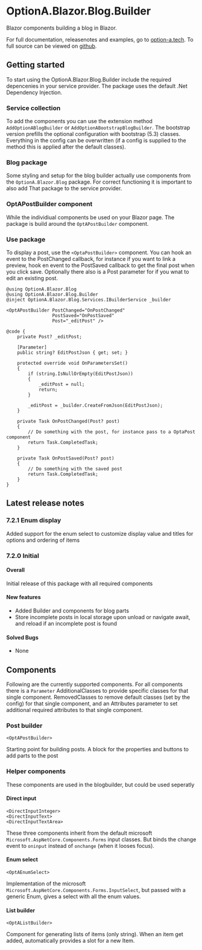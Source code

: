 # OptionA.Blazor.Blog.Builder
Blazor components building a blog in Blazor.

For full documentation, releasenotes and examples, go to [option-a.tech](https://www.option-a.tech/documentation/blazor/blogbuilder). To full source can be viewed on [github](https://github.com/evdboom/OptionA.Blazor).

## Getting started
To start using the OptionA.Blazor.Blog.Builder include the required depencenies in your service provider. The package uses the default .Net Dependency Injection.

### Service collection
To add the components you can use the extension method `AddOptionABlogBuilder` or `AddOptionABootstrapBlogBuilder`. The bootstrap version prefills the optional configuration with bootstrap (5.3) classes. Everything in the config can be overwritten (if a config is supplied to the method this is applied after the default classes).

### Blog package
Some styling and setup for the blog builder actually use components from the `OptionA.Blazor.Blog` package. For correct functioning it is important to also add That package to the service provider.

### OptAPostBuilder component
While the individiual components be used on your Blazor page. The package is build around the `OptAPostBuilder` component. 

### Use package
To display a post, use the `<OptaPostBuilder>` component. You can hook an event to the PostChanged callback, for instance if you want to link a preview, hook en event to the PostSaved callback to get the final post when you click save. Optionally there also is a Post parameter for if you wnat to edit an existing post.
```
@using OptionA.Blazor.Blog
@using OptionA.Blazor.Blog.Builder
@inject OptionA.Blazor.Blog.Services.IBuilderService _builder

<OptAPostBuilder PostChanged="OnPostChanged" 
                 PostSaved="OnPostSaved"
                 Post="_editPost" />

@code {
    private Post? _editPost;

    [Parameter]
    public string? EditPostJson { get; set; }

    protected override void OnParametersSet()
    {
        if (string.IsNullOrEmpty(EditPostJson))
        {
            _editPost = null;
            return;
        }

        _editPost = _builder.CreateFromJson(EditPostJson);
    }

    private Task OnPostChanged(Post? post)
    {
        // Do something with the post, for instance pass to a OptaPost component
        return Task.CompletedTask;
    }

    private Task OnPostSaved(Post? post)
    {
        // Do something with the saved post
        return Task.CompletedTask;
    }
}
```

## Latest release notes
### 7.2.1 Enum display
Added support for the enum select to customize display value and titles for options and ordering of items

### 7.2.0 Initial
#### Overall
Initial release of this package with all required components

#### New features
- Added Builder and components for blog parts
- Store incomplete posts in local storage upon unload or navigate await, and reload if an incomplete post is found 
#### Solved Bugs
- None

## Components
Following are the currently supported components. For all components there is a `Parameter` AdditionalClasses to provide specific classes for that single component. RemovedClasses to remove default classes (set by the config) for that single component, and an Attributes parameter to set additional required attributes to that single component.

### Post builder
```
<OptAPostBuilder>
```
Starting point for building posts. A block for the properties and buttons to add parts to the post

### Helper components
These components are used in the blogbuilder, but could be used seperatly

#### Direct input
```
<DirectInputInteger>
<DirectInputText>
<DirectInputTextArea>
```
These three components inherit from the default microsoft `Microsoft.AspNetCore.Components.Forms` input classes. But binds the change event to `oninput` instead of `onchange` (when it looses focus).

#### Enum select
```
<OptAEnumSelect>
```
Implementation of the microsoft `Microsoft.AspNetCore.Components.Forms.InputSelect`, but passed with a generic Enum, gives a select with all the enum values.

#### List builder
```
<OptAListBuilder>
```
Component for generating lists of items (only string). When an item get added, automatically provides a slot for a new Item.